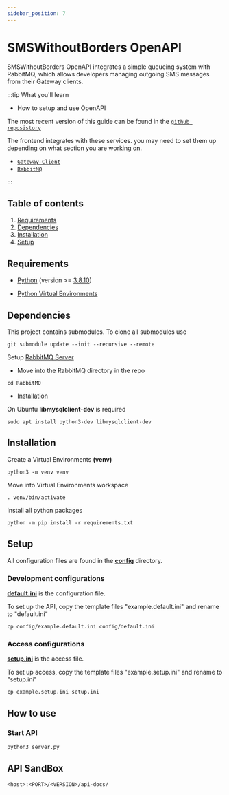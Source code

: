 ```yaml
---
sidebar_position: 7
---
```


# SMSWithoutBorders OpenAPI

SMSWithoutBorders OpenAPI integrates a simple queueing system with RabbitMQ, which allows developers managing outgoing SMS messages from their Gateway clients.

:::tip What you'll learn

* How to setup and use OpenAPI

The most recent version of this guide can be found in the [`github reposistory`](https://github.com/smswithoutborders/SMSWithoutBorders-OpenAPI)

The frontend integrates with these services. you may need to set them up depending on what section you are working on.

* [`Gateway Client`](https://github.com/smswithoutborders/SMSWithoutBorders-Gateway-Client)
* [`RabbitMQ`](https://github.com/smswithoutborders/SMSWithoutBorders-Product-deps-RabbitMQ)

:::

## Table of contents

1. [Requirements](#requirements)
2. [Dependencies](#dependencies)
3. [Installation](#installation)
4. [Setup](#setup)

## Requirements

* [Python](https://www.python.org/) (version >= [3.8.10](https://www.python.org/downloads/release/python-3810/))

* [Python Virtual Environments](https://docs.python.org/3/tutorial/venv.html)

## Dependencies

This project contains submodules. To clone all submodules use

```
git submodule update --init --recursive --remote
```

Setup [RabbitMQ Server](https://github.com/smswithoutborders/SMSWithoutBorders-Product-deps-RabbitMQ)

* Move into the RabbitMQ directory in the repo

```
cd RabbitMQ
```

* [Installation](https://github.com/smswithoutborders/SMSWithoutBorders-Product-deps-RabbitMQ#rabbitmq-for-openapi)

On Ubuntu **libmysqlclient-dev** is required

```
sudo apt install python3-dev libmysqlclient-dev
```

## Installation

Create a Virtual Environments **(venv)**

```
python3 -m venv venv
```

Move into Virtual Environments workspace

```
. venv/bin/activate
```

Install all python packages

```
python -m pip install -r requirements.txt
```

## Setup

All configuration files are found in the **[config](https://github.com/smswithoutborders/SMSWithoutBorders-OpenAPI/tree/main/config)** directory.

### Development configurations

**[default.ini](https://github.com/smswithoutborders/SMSWithoutBorders-OpenAPI/tree/main/config/example.default.ini)** is the configuration file.

To set up the API, copy the template files "example.default.ini" and rename to "default.ini"

```
cp config/example.default.ini config/default.ini
```

### Access configurations

**[setup.ini](https://github.com/smswithoutborders/SMSWithoutBorders-OpenAPI/tree/main/example.setup.ini)** is the access file.

To set up access, copy the template files "example.setup.ini" and rename to "setup.ini"

```
cp example.setup.ini setup.ini
```

## How to use

### Start API

```bash
python3 server.py
```

## API SandBox

```
<host>:<PORT>/<VERSION>/api-docs/
```
